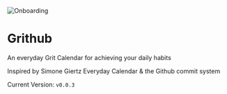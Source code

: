 ![Onboarding](https://user-images.githubusercontent.com/17406287/133293831-1a7ad821-5c03-4f37-91ad-340e91a0bd17.png)

# Grithub

An everyday Grit Calendar for achieving your daily habits

Inspired by Simone Giertz Everyday Calendar & the Github commit system

Current Version: `v0.0.3`
